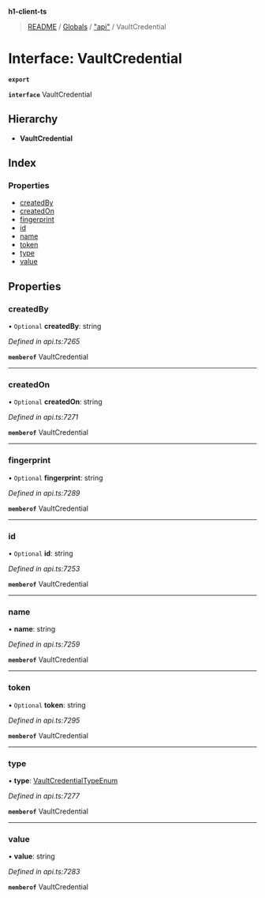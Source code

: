 **h1-client-ts**

> [README](../README.md) / [Globals](../globals.md) / ["api"](../modules/_api_.md) / VaultCredential

# Interface: VaultCredential

**`export`** 

**`interface`** VaultCredential

## Hierarchy

* **VaultCredential**

## Index

### Properties

* [createdBy](_api_.vaultcredential.md#createdby)
* [createdOn](_api_.vaultcredential.md#createdon)
* [fingerprint](_api_.vaultcredential.md#fingerprint)
* [id](_api_.vaultcredential.md#id)
* [name](_api_.vaultcredential.md#name)
* [token](_api_.vaultcredential.md#token)
* [type](_api_.vaultcredential.md#type)
* [value](_api_.vaultcredential.md#value)

## Properties

### createdBy

• `Optional` **createdBy**: string

*Defined in api.ts:7265*

**`memberof`** VaultCredential

___

### createdOn

• `Optional` **createdOn**: string

*Defined in api.ts:7271*

**`memberof`** VaultCredential

___

### fingerprint

• `Optional` **fingerprint**: string

*Defined in api.ts:7289*

**`memberof`** VaultCredential

___

### id

• `Optional` **id**: string

*Defined in api.ts:7253*

**`memberof`** VaultCredential

___

### name

•  **name**: string

*Defined in api.ts:7259*

**`memberof`** VaultCredential

___

### token

• `Optional` **token**: string

*Defined in api.ts:7295*

**`memberof`** VaultCredential

___

### type

•  **type**: [VaultCredentialTypeEnum](../enums/_api_.vaultcredentialtypeenum.md)

*Defined in api.ts:7277*

**`memberof`** VaultCredential

___

### value

•  **value**: string

*Defined in api.ts:7283*

**`memberof`** VaultCredential
